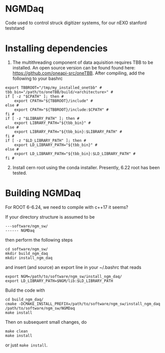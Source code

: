 # NGMDaq
Code used to control struck digitizer systems, for our nEXO stanford teststand


# Installing dependencies

1. The multithreading component of data aquisition requires TBB to be installed. An open source version can be found found here: https://github.com/oneapi-src/oneTBB. After compiling, add the following to your bashrc


```
export TBBROOT="/tmp/my_installed_onetbb" #
tbb_bin="/path/to/oneTBB/build/<architecture>" #
if [ -z "$CPATH" ]; then #
    export CPATH="${TBBROOT}/include" #
else #
    export CPATH="${TBBROOT}/include:$CPATH" #
fi #
if [ -z "$LIBRARY_PATH" ]; then #
    export LIBRARY_PATH="${tbb_bin}" #
else #
    export LIBRARY_PATH="${tbb_bin}:$LIBRARY_PATH" #
fi #
if [ -z "$LD_LIBRARY_PATH" ]; then #
    export LD_LIBRARY_PATH="${tbb_bin}" #
else #
    export LD_LIBRARY_PATH="${tbb_bin}:$LD_LIBRARY_PATH" #
fi #
```

2. Install cern root using the conda installer. Presently, 6.22 root has been tested. 

# Building NGMDaq
For ROOT 6-6.24, we need to compile with c++17 it seems? 

If your directory structure is assumed to be 
```
---software/ngm_sw/
------ NGMDaq
``` 

then perform the following steps
```
cd software/ngm_sw/
mkdir build_ngm_daq
mkdir install_ngm_daq
```

and insert (and source) an export line in your ~/.bashrc that reads
```
export NGM=/path/to/software/ngm_sw/install_ngm_daq/
export LD_LIBRARY_PATH=$NGM/lib:$LD_LIBRARY_PATH
```

Build the code with
```
cd build_ngm_daq/
cmake -DCMAKE_INSTALL_PREFIX=/path/to/software/ngm_sw/install_ngm_daq /path/to/software/ngm_sw/NGMDaq
make install
```

Then on subsequent small changes, do 
```
make clean
make install
``` 
or just ```make install```. 
